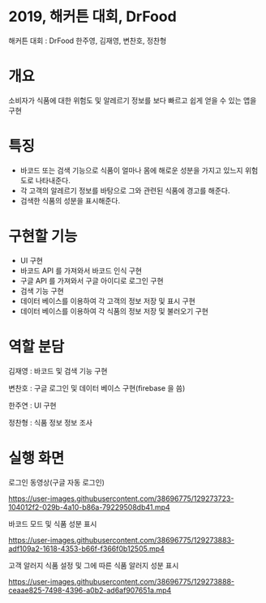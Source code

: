 # 2019, 해커튼 대회, DrFood
해커튼 대회 : DrFood
한주영, 김재영, 변찬호, 정찬형

# 개요
소비자가 식품에 대한 위험도 및 알레르기 정보를 보다 빠르고 쉽게 얻을 수 있는 앱을 구현

# 특징
* 바코드 또는 검색 기능으로 식품이 얼마나 몸에 해로운 성분을 가지고 있느지 위험도로 나타내준다.
* 각 고객의 알레르기 정보를 바탕으로 그와 관련된 식품에 경고를 해준다.
* 검색한 식품의 성분을 표시해준다.

# 구현할 기능
* UI 구현
* 바코드 API 를 가져와서 바코드 인식 구현
* 구글 API 를 가져와서 구글 아이디로 로그인 구현
* 검색 기능 구현
* 데이터 베이스를 이용하여 각 고객의 정보 저장 및 표시 구현
* 데이터 베이스를 이용하여 각 식품의 정보 저장 및 불러오기 구현

# 역할 분담
 김재영 : 바코드 및 검색 기능 구현
 
 변찬호 : 구글 로그인 및 데이터 베이스 구현(firebase 을 씀)
 
 한주연 : UI 구현
 
 정찬형 : 식품 정보 정보 조사
 
# 실행 화면
로그인 동영상(구글 자동 로그인)

https://user-images.githubusercontent.com/38696775/129273723-104012f2-029b-4a10-b86a-79229508db41.mp4


바코드 모드 및 식품 성분 표시

https://user-images.githubusercontent.com/38696775/129273883-adf109a2-1618-4353-b66f-f366f0b12505.mp4

고객 알러지 식품 설정 및 그에 따른 식품 알러지 성분 표시

https://user-images.githubusercontent.com/38696775/129273888-ceaae825-7498-4396-a0b2-ad6af907651a.mp4



